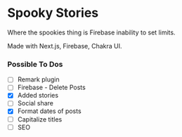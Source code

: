# Spooky Stories

Where the spookies thing is Firebase inability to set limits.

Made with Next.js, Firebase, Chakra UI.

### Possible To Dos

- [ ] Remark plugin
- [ ] Firebase - Delete Posts
- [x] Added stories
- [ ] Social share
- [x] Format dates of posts
- [ ] Capitalize titles
- [ ] SEO
